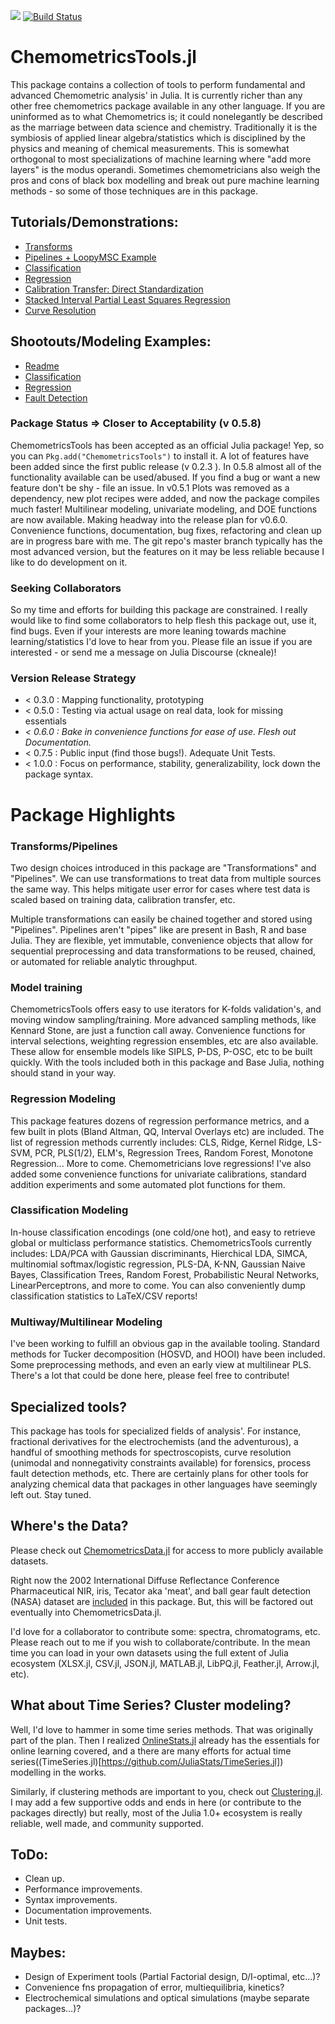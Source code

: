 [![](https://img.shields.io/badge/docs-stable-blue.svg)](https://caseykneale.github.io/ChemometricsTools.jl/dev/) [![Build Status](https://travis-ci.org/caseykneale/ChemometricsTools.jl.svg?branch=master)](https://travis-ci.org/caseykneale/ChemometricsTools.jl)

# ChemometricsTools.jl
This package contains a collection of tools to perform fundamental and advanced Chemometric analysis' in Julia. It is currently richer than any other free chemometrics package available in any other language. If you are uninformed as to what Chemometrics is; it could nonelegantly be described as the marriage between data science and chemistry. Traditionally it is the symbiosis of applied linear algebra/statistics which is disciplined by the physics and meaning of chemical measurements. This is somewhat orthogonal to most specializations of machine learning where "add more layers" is the modus operandi. Sometimes chemometricians also weigh the pros and cons of black box modelling and break out pure machine learning methods - so some of those techniques are in this package.

## Tutorials/Demonstrations:
  - [Transforms](https://caseykneale.github.io/ChemometricsTools.jl/dev/Demos/Transforms/)
  - [Pipelines + LoopyMSC Example](https://caseykneale.github.io/ChemometricsTools.jl/dev/Demos/Pipelines/)
  - [Classification](https://caseykneale.github.io/ChemometricsTools.jl/dev/Demos/ClassificationExample/)
  - [Regression](https://caseykneale.github.io/ChemometricsTools.jl/dev/Demos/RegressionExample/)
  - [Calibration Transfer: Direct Standardization](https://caseykneale.github.io/ChemometricsTools.jl/dev/Demos/CalibXfer/)
  - [Stacked Interval Partial Least Squares Regression](https://caseykneale.github.io/ChemometricsTools.jl/dev/Demos/SIPLS/)
  - [Curve Resolution](https://caseykneale.github.io/ChemometricsTools.jl/dev/Demos/CurveResolution/)

## Shootouts/Modeling Examples:
  - [Readme](https://github.com/caseykneale/ChemometricsTools.jl/tree/master/shootouts)
  - [Classification](https://github.com/caseykneale/ChemometricsTools.jl/blob/master/shootouts/ClassificationShootout.jl)
  - [Regression](https://github.com/caseykneale/ChemometricsTools.jl/blob/master/shootouts/RegressionShootout.jl)
  - [Fault Detection](https://github.com/caseykneale/ChemometricsTools.jl/blob/master/shootouts/AnomalyShootout.jl)

### Package Status => Closer to Acceptability (v 0.5.8)
ChemometricsTools has been accepted as an official Julia package! Yep, so you can  ```Pkg.add("ChemometricsTools")``` to install it. A lot of features have been added since the first public release (v 0.2.3 ). In 0.5.8 almost all of the functionality available can be used/abused. If you find a bug or want a new feature don't be shy - file an issue. In v0.5.1 Plots was removed as a dependency, new plot recipes were added, and now the package compiles much faster! Multilinear modeling, univariate modeling, and DOE functions are now available. Making headway into the release plan for v0.6.0. Convenience functions, documentation, bug fixes, refactoring and clean up are in progress bare with me. The git repo's master branch typically has the most advanced version, but the features on it may be less reliable because I like to do development on it.

### Seeking Collaborators
So my time and efforts for building this package are constrained. I really would like to find some collaborators to help flesh this package out, use it, find bugs. Even if your interests are more leaning towards machine learning/statistics I'd love to hear from you. Please file an issue if you are interested - or send me a message on Julia Discourse (ckneale)!

### Version Release Strategy
  - < 0.3.0 : Mapping functionality, prototyping
  - < 0.5.0 : Testing via actual usage on real data, look for missing essentials
  - *< 0.6.0 : Bake in convenience functions for ease of use. Flesh out Documentation.*
  - < 0.7.5 : Public input (find those bugs!). Adequate Unit Tests.
  - < 1.0.0 : Focus on performance, stability, generalizability, lock down the package syntax.

# Package Highlights
### Transforms/Pipelines
Two design choices introduced in this package are "Transformations" and "Pipelines". We can use transformations to treat data from multiple sources the same way. This helps mitigate user error for cases where test data is scaled based on training data, calibration transfer, etc.

Multiple transformations can easily be chained together and stored using "Pipelines". Pipelines aren't "pipes" like are present in Bash, R and base Julia. They are flexible, yet immutable, convenience objects that allow for sequential preprocessing and data transformations to be reused, chained, or automated for reliable analytic throughput.

### Model training
ChemometricsTools offers easy to use iterators for K-folds validation's, and moving window sampling/training. More advanced sampling methods, like Kennard Stone, are just a function call away. Convenience functions for interval selections, weighting regression ensembles, etc are also available. These allow for ensemble models like SIPLS, P-DS, P-OSC, etc to be built quickly. With the tools included both in this package and Base Julia, nothing should stand in your way.

### Regression Modeling
This package features dozens of regression performance metrics, and a few built in plots (Bland Altman, QQ, Interval Overlays etc) are included. The list of regression methods currently includes: CLS, Ridge, Kernel Ridge, LS-SVM, PCR, PLS(1/2), ELM's, Regression Trees, Random Forest, Monotone Regression... More to come. Chemometricians love regressions! I've also added some convenience functions for univariate calibrations, standard addition experiments and some automated plot functions for them.

### Classification Modeling
In-house classification encodings (one cold/one hot), and easy to retrieve global or multiclass performance statistics. ChemometricsTools currently includes: LDA/PCA with Gaussian discriminants, Hierchical LDA, SIMCA, multinomial softmax/logistic regression, PLS-DA, K-NN, Gaussian Naive Bayes, Classification Trees, Random Forest, Probabilistic Neural Networks, LinearPerceptrons, and more to come. You can also conveniently dump classification statistics to LaTeX/CSV reports!

### Multiway/Multilinear Modeling
I've been working to fulfill an obvious gap in the available tooling. Standard
methods for Tucker decomposition (HOSVD, and HOOI) have been included. Some preprocessing methods, and even an early view at multilinear PLS. There's a lot that could be done here, please feel free to contribute!

## Specialized tools?
This package has tools for specialized fields of analysis'. For instance, fractional derivatives for the electrochemists (and the adventurous), a handful of smoothing methods for spectroscopists, curve resolution (unimodal and nonnegativity constraints available) for forensics, process fault detection methods, etc. There are certainly plans for other tools for analyzing chemical data that packages in other languages have seemingly left out. Stay tuned.

## Where's the Data?
Please check out [ChemometricsData.jl](https://github.com/caseykneale/ChemometricsData.jl) for access to more publicly available datasets. 

Right now the 2002 International Diffuse Reflectance Conference Pharmaceutical NIR, iris, Tecator aka 'meat', and ball gear fault detection (NASA) dataset are [included](https://github.com/caseykneale/ChemometricsTools.jl/tree/master/data) in this package. But, this will be factored out eventually into ChemometricsData.jl. 

I'd love for a collaborator to contribute some: spectra, chromatograms, etc. Please reach out to me if you wish to collaborate/contribute. In the mean time you can load in your own datasets using the full extent of Julia ecosystem (XLSX.jl, CSV.jl, JSON.jl, MATLAB.jl, LibPQ.jl, Feather.jl, Arrow.jl, etc).

## What about Time Series? Cluster modeling?
Well, I'd love to hammer in some time series methods. That was originally part of the plan. Then I realized [OnlineStats.jl](https://github.com/joshday/OnlineStats.jl) already has the essentials for online learning covered, and a there are many efforts for actual time series((TimeSeries.jl)[https://github.com/JuliaStats/TimeSeries.jl]) modelling in the works. 

Similarly, if clustering methods are important to you, check out [Clustering.jl](https://github.com/JuliaStats/Clustering.jl). I may add a few supportive odds and ends in here (or contribute to the packages directly) but really, most of the Julia 1.0+ ecosystem is really reliable, well made, and community supported.

## ToDo:
  - Clean up.
  - Performance improvements.
  - Syntax improvements.
  - Documentation improvements.
  - Unit tests.

## Maybes:
  - Design of Experiment tools (Partial Factorial design, D/I-optimal, etc...)?
  - Convenience fns propagation of error, multiequilibria, kinetics?
  - Electrochemical simulations and optical simulations (maybe separate packages...)?
